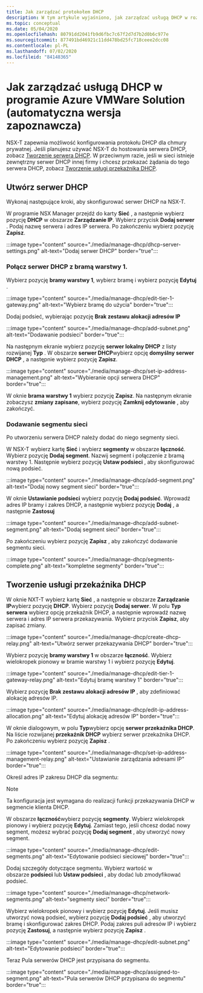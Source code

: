 ```yaml
---
title: Jak zarządzać protokołem DHCP
description: W tym artykule wyjaśniono, jak zarządzać usługą DHCP w rozwiązaniu Azure VMware (Automatyczna synchronizacja)
ms.topic: conceptual
ms.date: 05/04/2020
ms.openlocfilehash: 80791dd2041fb9d6fbc7c67f2d7d7b2d0b6c977e
ms.sourcegitcommit: 877491bd46921c11dd478bd25fc718ceee2dcc08
ms.contentlocale: pl-PL
ms.lasthandoff: 07/02/2020
ms.locfileid: "84148365"
---
```

# <a name="how-to-manage-dhcp-in-azure-vmware-solution-avs-preview"></a>Jak zarządzać usługą DHCP w programie Azure VMWare Solution (automatyczna wersja zapoznawcza)

NSX-T zapewnia możliwość konfigurowania protokołu DHCP dla chmury prywatnej. Jeśli planujesz używać NSX-T do hostowania serwera DHCP, zobacz [Tworzenie serwera DHCP](#create-dhcp-server). W przeciwnym razie, jeśli w sieci istnieje zewnętrzny serwer DHCP innej firmy i chcesz przekazać żądania do tego serwera DHCP, zobacz [Tworzenie usługi przekaźnika DHCP](#create-dhcp-relay-service).

## <a name="create-dhcp-server"></a>Utwórz serwer DHCP

Wykonaj następujące kroki, aby skonfigurować serwer DHCP na NSX-T.

W programie NSX Manager przejdź do karty **Sieć** , a następnie wybierz pozycję **DHCP** w obszarze **Zarządzanie IP**. Wybierz przycisk **Dodaj serwer** . Podaj nazwę serwera i adres IP serwera. Po zakończeniu wybierz pozycję **Zapisz**.

:::image type="content" source="./media/manage-dhcp/dhcp-server-settings.png" alt-text="Dodaj serwer DHCP" border="true":::

### <a name="connect-dhcp-server-to-the-tier-1-gateway"></a>Połącz serwer DHCP z bramą warstwy 1.

Wybierz pozycję **bramy warstwy 1**, wybierz bramę i wybierz pozycję **Edytuj** .

:::image type="content" source="./media/manage-dhcp/edit-tier-1-gateway.png" alt-text="Wybierz bramę do użycia" border="true":::

Dodaj podsieć, wybierając pozycję **Brak zestawu alokacji adresów IP**

:::image type="content" source="./media/manage-dhcp/add-subnet.png" alt-text="Dodawanie podsieci" border="true":::

Na następnym ekranie wybierz pozycję **serwer lokalny DHCP** z listy rozwijanej **Typ** . W obszarze **serwer DHCP**wybierz opcję **domyślny serwer DHCP** , a następnie wybierz pozycję **Zapisz**.

:::image type="content" source="./media/manage-dhcp/set-ip-address-management.png" alt-text="Wybieranie opcji serwera DHCP" border="true":::

W oknie **brama warstwy 1** wybierz pozycję **Zapisz**. Na następnym ekranie zobaczysz **zmiany zapisane**, wybierz pozycję **Zamknij edytowanie** , aby zakończyć.

### <a name="add-a-network-segment"></a>Dodawanie segmentu sieci

Po utworzeniu serwera DHCP należy dodać do niego segmenty sieci.

W NSX-T wybierz kartę **Sieć** i wybierz **segmenty** w obszarze **łączność**. Wybierz pozycję **Dodaj segment**. Nazwij segment i połączenie z bramą warstwy 1. Następnie wybierz pozycję **Ustaw podsieci** , aby skonfigurować nową podsieć. 

:::image type="content" source="./media/manage-dhcp/add-segment.png" alt-text="Dodaj nowy segment sieci" border="true":::

W oknie **Ustawianie podsieci** wybierz pozycję **Dodaj podsieć**. Wprowadź adres IP bramy i zakres DHCP, a następnie wybierz pozycję **Dodaj** , a następnie **Zastosuj**

:::image type="content" source="./media/manage-dhcp/add-subnet-segment.png" alt-text="Dodaj segment sieci" border="true":::

Po zakończeniu wybierz pozycję **Zapisz** , aby zakończyć dodawanie segmentu sieci.

:::image type="content" source="./media/manage-dhcp/segments-complete.png" alt-text="kompletne segmenty" border="true":::

## <a name="create-dhcp-relay-service"></a>Tworzenie usługi przekaźnika DHCP

W oknie NXT-T wybierz kartę **Sieć** , a następnie w obszarze **Zarządzanie IP**wybierz pozycję **DHCP**. Wybierz pozycję **Dodaj serwer**. W polu **Typ serwera** wybierz opcję przekaźnik DHCP, a następnie wprowadź nazwę serwera i adres IP serwera przekazywania. Wybierz przycisk **Zapisz**, aby zapisać zmiany.

:::image type="content" source="./media/manage-dhcp/create-dhcp-relay.png" alt-text="Utwórz serwer przekazywania DHCP" border="true":::

Wybierz pozycję **bramy warstwy 1** w obszarze **łączność**. Wybierz wielokropek pionowy w bramie warstwy 1 i wybierz pozycję **Edytuj**.

:::image type="content" source="./media/manage-dhcp/edit-tier-1-gateway-relay.png" alt-text="Edytuj bramę warstwy 1" border="true":::

Wybierz pozycję **Brak zestawu alokacji adresów IP** , aby zdefiniować alokację adresów IP.

:::image type="content" source="./media/manage-dhcp/edit-ip-address-allocation.png" alt-text="Edytuj alokację adresów IP" border="true":::

W oknie dialogowym, w polu **Typ**wybierz opcję **serwer przekaźnika DHCP**. Na liście rozwijanej **przekaźnik DHCP** wybierz serwer przekaźnika DHCP. Po zakończeniu wybierz pozycję **Zapisz** .

:::image type="content" source="./media/manage-dhcp/set-ip-address-management-relay.png" alt-text="Ustawianie zarządzania adresami IP" border="true":::

Określ adres IP zakresu DHCP dla segmentu:

> [!NOTE]
> Ta konfiguracja jest wymagana do realizacji funkcji przekazywania DHCP w segmencie klienta DHCP. 

W obszarze **łączność**wybierz pozycję **segmenty**. Wybierz wielokropek pionowy i wybierz pozycję **Edytuj**. Zamiast tego, jeśli chcesz dodać nowy segment, możesz wybrać pozycję **Dodaj segment** , aby utworzyć nowy segment.

:::image type="content" source="./media/manage-dhcp/edit-segments.png" alt-text="Edytowanie podsieci sieciowej" border="true":::

Dodaj szczegóły dotyczące segmentu. Wybierz wartość w obszarze **podsieci** lub **Ustaw podsieci** , aby dodać lub zmodyfikować podsieć.

:::image type="content" source="./media/manage-dhcp/network-segments.png" alt-text="segmenty sieci" border="true":::

Wybierz wielokropek pionowy i wybierz pozycję **Edytuj**. Jeśli musisz utworzyć nową podsieć, wybierz pozycję **Dodaj podsieć** , aby utworzyć bramę i skonfigurować zakres DHCP. Podaj zakres puli adresów IP i wybierz pozycję **Zastosuj**, a następnie wybierz pozycję **Zapisz** .

:::image type="content" source="./media/manage-dhcp/edit-subnet.png" alt-text="Edytowanie podsieci" border="true":::

Teraz Pula serwerów DHCP jest przypisana do segmentu.

:::image type="content" source="./media/manage-dhcp/assigned-to-segment.png" alt-text="Pula serwerów DHCP przypisana do segmentu" border="true":::

